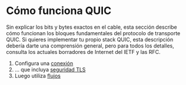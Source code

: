 # Cómo funciona QUIC

Sin explicar los bits y bytes exactos en el cable, esta sección describe cómo
funcionan los bloques fundamentales del protocolo de transporte QUIC. Si quieres
implementar tu propio stack QUIC, esta descripción debería darte una comprensión
general, pero para todos los detalles, consulta los actuales borradores de 
Internet del IETF y las RFC.

1. Configura una [conexión](quic-connections.md)
2. ... que incluya [seguridad TLS](quic-tls.md)
3. Luego utiliza [flujos](quic-streams.md)
